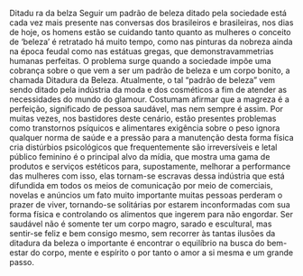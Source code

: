    Ditadu ra da belza
Seguir um padrão de beleza ditado pela sociedade está cada vez mais presente nas conversas dos brasileiros e brasileiras,  nos dias de hoje, os homens estão se cuidando tanto quanto as mulheres o conceito de ‘beleza’ é retratado há muito tempo, como nas pinturas da nobreza ainda na época feudal como nas estátuas gregas, que demonstravammetrias humanas perfeitas.
O problema surge quando a sociedade impõe uma cobrança sobre o que vem a ser um padrão de beleza e um corpo bonito, a chamada Ditadura da Beleza. Atualmente, o tal “padrão de beleza” vem sendo ditado pela indústria da moda e dos cosméticos a fim de atender as necessidades do mundo do glamour.
Costumam afirmar que a magreza é a perfeição, significado de pessoa saudável, mas nem sempre é assim. Por muitas vezes, nos bastidores deste cenário, estão presentes problemas como transtornos psíquicos e alimentares exigência sobre o peso ignora qualquer norma de saúde e a pressão para a manutenção desta forma física cria distúrbios psicológicos que frequentemente são irreversíveis e letal público feminino é o principal alvo da mídia, que mostra uma gama de produtos e serviços estéticos para, supostamente, melhorar a performance das mulheres com isso, elas tornam-se escravas dessa indústria que está difundida em todos os meios de comunicação por meio de comerciais, novelas e anúncios um fato muito importante muitas pessoas perderam o prazer de viver, tornando-se solitárias por estarem inconformadas com sua forma física e controlando os alimentos que ingerem para não engordar.
Ser saudável não é somente ter um corpo magro, sarado e escultural, mas sentir-se feliz e bem consigo mesmo, sem recorrer às tantas ilusões da ditadura da beleza o importante é encontrar o equilíbrio na busca do bem-estar do corpo, mente e espírito o por tanto o amor a si mesma e um grande passo.
 

